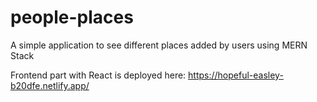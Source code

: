 # people-places
A simple application to see different places added by users using MERN Stack

Frontend part with React is deployed here: https://hopeful-easley-b20dfe.netlify.app/